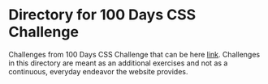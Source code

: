 # Directory for 100 Days CSS Challenge
Challenges from 100 Days CSS Challenge that can be here [link](https://100dayscss.com).
Challenges in this directory are meant as an additional exercises and not as a continuous, everyday endeavor the website provides.